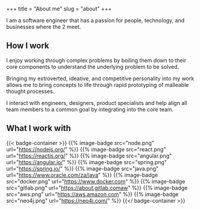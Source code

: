 +++
title = "About me"
slug = "about"
+++

I am a software engineer that has a passion for people, technology, and businesses where the 2 meet. 

## How I work

I enjoy working through complex problems by boiling them down to their core components to understand the underlying problem to be solved.

Bringing my extroverted, ideative, and competitive personality into my work allows me to bring concepts to life through rapid prototyping of malleable thought processes.

I interact with engineers, designers, product specialists and help align all team members to a common goal by integrating into the core team.


## What I work with

{{< badge-container >}}
  {{% image-badge src="node.png" url="https://nodejs.org/" %}}
  {{% image-badge src="react.png" url="https://reactjs.org/" %}}
  {{% image-badge src="angular.png" url="https://angular.io/" %}}
  {{% image-badge src="spring.png" url="https://spring.io/" %}}
  {{% image-badge src="java.png" url="https://www.oracle.com/za/java" %}}
  {{% image-badge src="docker.png" url="https://www.docker.com" %}}
  {{% image-badge src="gitlab.png" url="https://about.gitlab.comaw" %}}
  {{% image-badge src="aws.png" url="https://aws.amazon.com" %}}
  {{% image-badge src="neo4j.png" url="https://neo4j.com/" %}}
{{</ badge-container >}}